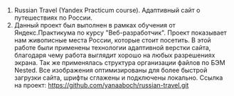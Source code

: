 1. Russian Travel (Yandex Practicum course). Адаптивный сайт о путешествиях по России.
2. Данный проект был выполнен в рамках обучения от Яндекс.Практикума по курсу "Веб-разработчик". Проект показывает нам живописные места России, которые стоит посетить. В этой работе были применены технологии адаптивной верстки сайта, благодаря чему работа выглядит хорошо на любых разрешениях экрана. Так же применялась структура организации файлов по БЭМ Nested. Все изображения оптимизированы для более быстрой загрузки сайта, шрифты сглажены и подключены локально. Ссылка на проект: https://github.com/yanaaboch/russian-travel.git
